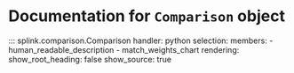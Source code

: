 # Documentation for `Comparison` object

::: splink.comparison.Comparison
    handler: python
    selection:
      members:
        - human_readable_description
        - match_weights_chart
    rendering:
      show_root_heading: false
      show_source: true